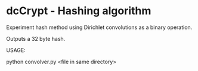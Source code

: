 # dcCrypt - Hashing algorithm
Experiment hash method using Dirichlet convolutions as a binary operation.

Outputs a 32 byte hash.

USAGE:

python convolver.py \<file in same directory\>

